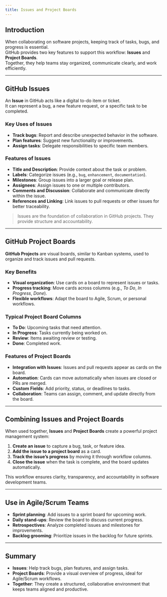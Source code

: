 ```yaml
---
title: Issues and Project Boards
---
```


## Introduction

When collaborating on software projects, keeping track of tasks, bugs, and progress is essential.  
GitHub provides two key features to support this workflow: **Issues** and **Project Boards**.  
Together, they help teams stay organized, communicate clearly, and work efficiently.

---

## GitHub Issues

An **Issue** in GitHub acts like a digital to-do item or ticket.  
It can represent a bug, a new feature request, or a specific task to be completed.

### Key Uses of Issues

- **Track bugs**: Report and describe unexpected behavior in the software.  
- **Plan features**: Suggest new functionality or improvements.  
- **Assign tasks**: Delegate responsibilities to specific team members.  

### Features of Issues

- **Title and Description**: Provide context about the task or problem.  
- **Labels**: Categorize issues (e.g., `bug`, `enhancement`, `documentation`).  
- **Milestones**: Group issues into a larger goal or release plan.  
- **Assignees**: Assign issues to one or multiple contributors.  
- **Comments and Discussion**: Collaborate and communicate directly within the issue.  
- **References and Linking**: Link issues to pull requests or other issues for better traceability.  

> Issues are the foundation of collaboration in GitHub projects. They provide structure and accountability.

---

## GitHub Project Boards

**GitHub Projects** are visual boards, similar to Kanban systems, used to organize and track issues and pull requests.

### Key Benefits

- **Visual organization**: Use cards on a board to represent issues or tasks.  
- **Progress tracking**: Move cards across columns (e.g., *To Do*, *In Progress*, *Done*).  
- **Flexible workflows**: Adapt the board to Agile, Scrum, or personal workflows.  

### Typical Project Board Columns

- **To Do**: Upcoming tasks that need attention.  
- **In Progress**: Tasks currently being worked on.  
- **Review**: Items awaiting review or testing.  
- **Done**: Completed work.  

### Features of Project Boards

- **Integration with Issues**: Issues and pull requests appear as cards on the board.  
- **Automation**: Cards can move automatically when issues are closed or PRs are merged.  
- **Custom Fields**: Add priority, status, or deadlines to tasks.  
- **Collaboration**: Teams can assign, comment, and update directly from the board.  

---

## Combining Issues and Project Boards

When used together, **Issues** and **Project Boards** create a powerful project management system:

1. **Create an issue** to capture a bug, task, or feature idea.  
2. **Add the issue to a project board** as a card.  
3. **Track the issue’s progress** by moving it through workflow columns.  
4. **Close the issue** when the task is complete, and the board updates automatically.  

This workflow ensures clarity, transparency, and accountability in software development teams.

---

## Use in Agile/Scrum Teams

- **Sprint planning**: Add issues to a sprint board for upcoming work.  
- **Daily stand-ups**: Review the board to discuss current progress.  
- **Retrospectives**: Analyze completed issues and milestones for improvements.  
- **Backlog grooming**: Prioritize issues in the backlog for future sprints.  

---

## Summary

- **Issues**: Help track bugs, plan features, and assign tasks.  
- **Project Boards**: Provide a visual overview of progress, ideal for Agile/Scrum workflows.  
- **Together**: They create a structured, collaborative environment that keeps teams aligned and productive.  
